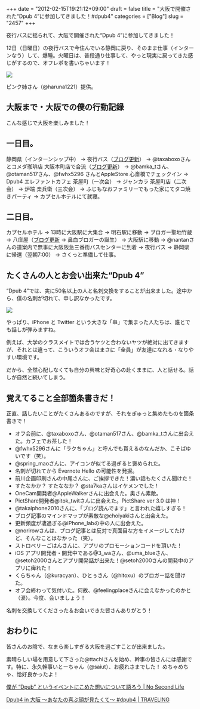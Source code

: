 +++
date = "2012-02-15T19:21:12+09:00"
draft = false
title = "大阪で開催された“Dpub 4”に参加してきました！#dpub4"
categories = ["Blog"]
slug = "2457"
+++

夜行バスに揺られて、大阪で開催された“Dpub 4”に参加してきました！

12日（日曜日）の夜行バスで今住んでいる静岡に戻り、そのまま仕事（インターンなう）して、爆睡。火曜日は、普段通り仕事して、やっと現実に戻ってきた感じがするので、オフレポを書いちゃいます！

![](/images/2012/02/2457_1.jpeg)

ピンク姉さん（@haruna1221）提供。

## 大阪まで・大阪での僕の行動記録

こんな感じで大阪を楽しみました！

## 一日目。

静岡県（インターンシップ中） → 夜行バス（[ブログ更新](http://rakuishi.com/iphone/2388/)） → @taxaboxoさんとコメダ珈琲店 大阪本町店で合流（[ブログ更新](http://rakuishi.com/iphone/2427/)） → @bamka_tさん、@otaman517さん、@fwhx5296 さんとAppleStore 心斎橋でチェックイン → Dpub4 エレファントカフェ 茶屋町（一次会） → ジャンカラ 茶屋町店（二次会） → 炉端 楽兵衛（三次会） → ふじもなおファミリーでもった家にてタコ焼きパーティ → カプセルホテルにて就寝。

## 二日目。

カプセルホテル → 13時に大阪駅に大集合 → 明石駅に移動 → ブロガー聖地竹蔵 → 八庄屋（[ブログ更新](http://rakuishi.com/event/2431/) → 鼻血ブロガーの誕生） → 大阪駅に移動 → @nantanさんの道案内で無事に大阪阪急三番街バスセンターに到着 → 夜行バス → 静岡県に帰還（翌朝7:00） → さくっと準備して仕事。

## たくさんの人とお会い出来た“Dpub 4”

“Dpub 4”では、実に50名以上の人と名刺交換をすることが出来ました。途中から、僕の名刺が切れて、申し訳なかったです。

![](/images/2012/02/2457_2.jpg)

やっぱり、iPhone と Twitter という大きな「串」で集まった人たちは、誰とでも話しが弾みますね。

例えば、大学のクラスメイトでは合うヤツと合わないヤツが絶対に出てきますが、それとは違って、こういうオフ会はまさに「全員」が友達になれる・なりやすい環境です。

だから、全然心配しなくても自分の興味と好奇心の赴くままに、人と話せる。話しが自然と続いてしまう。

## 覚えてること全部箇条書きだ！

正直、話したいことがたくさんあるのですが、それをぎゅっと集めたものを箇条書きで！


* オフ会前に、@taxaboxoさん、@otaman517さん、@bamka_tさんに出会えた。カフェでお茶した！
* @fwhx5296さんに「ラクちゃん」と呼んでも貰えるのなんだか、こそばゆいです（笑）。
* @spring_maoさんに、アイコンが似てる過ぎると褒められた。
* 名刺が切れてから Evernote Hello の可能性を発掘。
* 前川企画印刷さんの中尾さんに、ご挨拶できた！濃い話もたくさん聞けた！
* すたなかか？ すたななか？ @sta7kaさんはイケメンでした！
* OneCam開発者@AppleWalkerさんに出会えた。奥さん素敵。
* PictShare開発者@itok_twitさんに出会えた。PictShare ver 3.0 は神！
* @takaiphone2010さんに、「ブログ読んでます」と言われた嬉しすぎる！
* ブログ記事のマインドマップが素敵な@choiyakiさんと出会えた。
* 更新頻度が凄過ぎる@iPhone_labの中の人に出会えた。
* @norirowさんは、ブログ記事とは反対で真面目な方をイメージしてたけど、そんなことはなかった（笑）。
* ストロベリーごはんさんに、アプリのプロモーションコードを頂いた！
* iOS アプリ開発者・開発中である@3_waさん、@uma_blueさん、@setoh2000さんとアプリ開発話が出来た！@setoh2000さんの開発中のアプリに痺れた！
* くらちゃん（@kuracyan）、ひとぅさん（@hitoxu）のブロガー話を聞けた。
* オフ会終わって気付いた。何故、@feelingplaceさんに会えなかったのかと（涙）。今度、会いましょう！


名刺を交換してくださった＆お会いできた皆さんありがとう！

## おわりに

皆さんのお陰で、なまら楽しすぎる大阪を過ごすことが出来ました。

素晴らしい場を用意して下さった@ttachiさんを始め、幹事の皆さんには感謝です。特に、永久幹事いとーちゃん（@saiut）、お疲れさまでした！ めちゃめちゃ、恰好良かったよ！

[僕が “Dpub” というイベントにこめた想いについて語ろう | No Second Life](http://www.ttcbn.net/no_second_life/archives/20523)<br />

[Dpub4 in 大阪 〜あなたの喜ぶ顔が見たくて〜 #dpub4 | TRAVELING](http://saiut.com/off/dpub4inosaka-3/)
